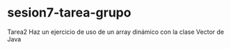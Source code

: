 # sesion7-tarea-grupo
Tarea2
Haz un ejercicio de uso de un array dinámico con la clase Vector de Java
